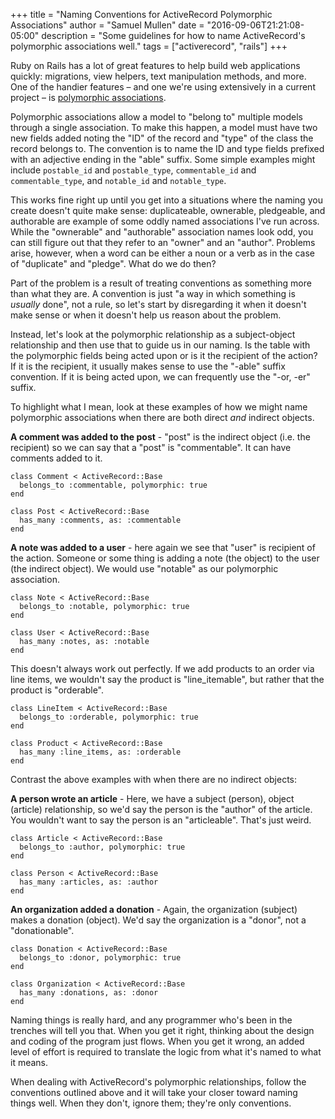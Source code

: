 +++
title = "Naming Conventions for ActiveRecord Polymorphic Associations"
author = "Samuel Mullen"
date = "2016-09-06T21:21:08-05:00"
description = "Some guidelines for how to name ActiveRecord's polymorphic associations well."
tags = ["activerecord", "rails"]
+++

Ruby on Rails has a lot of great features to help build web applications quickly: migrations, view helpers, text manipulation methods, and more. One of the handier features – and one we're using extensively in a current project – is [polymorphic associations](http://guides.rubyonrails.org/association_basics.html#polymorphic-associations). 

Polymorphic associations allow a model to "belong to" multiple models through a single association. To make this happen, a model must have two new fields added noting the "ID" of the record and "type" of the class the record belongs to. The convention is to name the ID and type fields prefixed with an adjective ending in the "able" suffix. Some simple examples might include `postable_id` and `postable_type`, `commentable_id` and `commentable_type`, and `notable_id` and `notable_type`.

This works fine right up until you get into a situations where the naming you create doesn't quite make sense: duplicateable, ownerable, pledgeable, and authorable are example of some oddly named associations I've run across. While the "ownerable" and "authorable" association names look odd, you can still figure out that they refer to an "owner" and an "author". Problems arise, however, when a word can be either a noun or a verb as in the case of "duplicate" and "pledge". What do we do then?

Part of the problem is a result of treating conventions as something more than what they are. A convention is just "a way in which something is *usually* done", not a rule, so let's start by disregarding it when it doesn't make sense or when it doesn't help us reason about the problem.

Instead, let's look at the polymorphic relationship as a subject-object relationship and then use that to guide us in our naming. Is the table with the polymorphic fields being acted upon or is it the recipient of the action? If it is the recipient, it usually makes sense to use the "-able" suffix convention. If it is being acted upon, we can frequently use the "-or, -er" suffix.

To highlight what I mean, look at these examples of how we might name polymorphic associations when there are both direct *and* indirect objects.

**A comment was added to the post** - "post" is the indirect object (i.e. the recipient) so we can say that a "post" is "commentable". It can have comments added to it.

```
class Comment < ActiveRecord::Base
  belongs_to :commentable, polymorphic: true
end

class Post < ActiveRecord::Base
  has_many :comments, as: :commentable
end
```

**A note was added to a user** - here again we see that "user" is recipient of the action. Someone or some thing is adding a note (the object) to the user (the indirect object). We would use "notable" as our polymorphic association.

```
class Note < ActiveRecord::Base
  belongs_to :notable, polymorphic: true
end

class User < ActiveRecord::Base
  has_many :notes, as: :notable
end
```

This doesn't always work out perfectly. If we add products to an order via line
items, we wouldn't say the product is "line_itemable", but rather that the
product is "orderable".

```
class LineItem < ActiveRecord::Base
  belongs_to :orderable, polymorphic: true
end

class Product < ActiveRecord::Base
  has_many :line_items, as: :orderable
end
```

Contrast the above examples with when there are no indirect objects:

**A person wrote an article** - Here, we have a subject (person), object (article) relationship, so we'd say the person is the "author" of the article. You wouldn't want to say the person is an "articleable". That's just weird.

```
class Article < ActiveRecord::Base
  belongs_to :author, polymorphic: true
end

class Person < ActiveRecord::Base
  has_many :articles, as: :author
end
```

**An organization added a donation** - Again, the organization (subject) makes a donation (object). We'd say the organization is a "donor", not a "donationable".

```
class Donation < ActiveRecord::Base
  belongs_to :donor, polymorphic: true
end

class Organization < ActiveRecord::Base
  has_many :donations, as: :donor
end
```

Naming things is really hard, and any programmer who's been in the trenches will tell you that. When you get it right, thinking about the design and coding of the program just flows. When you get it wrong, an added level of effort is required to translate the logic from what it's named to what it means.

When dealing with ActiveRecord's polymorphic relationships, follow the conventions outlined above and it will take your closer toward naming things well. When they don't, ignore them; they're only conventions.
